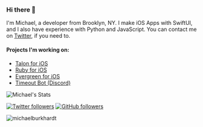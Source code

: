 ### Hi there 👋
I'm Michael, a developer from Brooklyn, NY. I make iOS Apps with SwiftUI, and I also have experience with Python and JavaScript. You can contact me on [Twitter](https://twitter.com/tme_michael), if you need to.

#### Projects I'm working on:
- [Talon for iOS](https://peroxaan.com/Talon)
- [Ruby for iOS](https://peroxaan.com/Ruby)
- [Evergreen for iOS](https://peroxaan.com/Evergreen)
- [Timeout Bot (Discord)](https://timeoutbot.xyz)

![Michael's Stats](https://github-readme-stats.vercel.app/api?username=michaelburkhardt&show_icons=true&count_private=true&theme=dark)

[![Twitter followers](https://img.shields.io/twitter/follow/tme_michael?label=Followers&style=social)](https://twitter.com/tme_michael) [![GitHub followers](https://img.shields.io/github/followers/michaelburkhardt?label=Followers&style=social)](https://github.com/michaelburkhardt/)
<p align="left"> <img src="https://komarev.com/ghpvc/?username=michaelburkhardt" alt="michaelburkhardt" /> </p>

<!--

#### Projects I'm working on:
- [Talon for iOS](https://peroxaan.com/Talon)
- [Ruby for iOS](https://peroxaan.com/Ruby)
- [Aerosketch for iOS](https://peroxaan.com/Aerosketch)
- [Pluto Bot for Discord](https://github.com/michaelburkhardt/Pluto-Discord-Bot)

Here are some ideas to get you started:

- 🔭 I’m currently working on ...
- 🌱 I’m currently learning ...
- 👯 I’m looking to collaborate on ...
- 🤔 I’m looking for help with ...
- 💬 Ask me about ...
- 📫 How to reach me: ...
- 😄 Pronouns: ...
- ⚡ Fun fact: ...
-->
